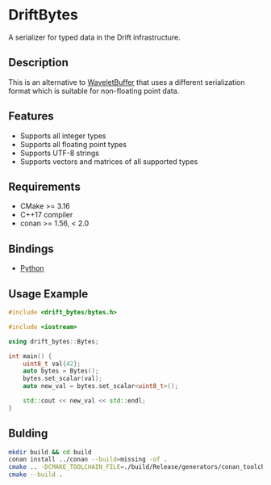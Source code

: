 # DriftBytes

A serializer for typed data in the Drift infrastructure.

## Description

This is an alternative to [WaveletBuffer](https://github.com/panda-official/WaveletBuffer) that uses a different serialization format
which is suitable for non-floating point data.

## Features

* Supports all integer types
* Supports all floating point types
* Supports UTF-8 strings
* Supports vectors and matrices of all supported types

## Requirements

* CMake >= 3.16
* C++17 compiler
* conan >= 1.56, < 2.0


## Bindings

* [Python](python/README.md)

## Usage Example

```c++
#include <drift_bytes/bytes.h>

#include <iostream>

using drift_bytes::Bytes;

int main() {
    uint8_t val{42};
    auto bytes = Bytes();
    bytes.set_scalar(val);
    auto new_val = bytes.set_scalar<uint8_t>();

    std::cout << new_val << std::endl;
}
```

## Bulding

```bash
mkdir build && cd build
conan install ../conan --build=missing -of .
cmake .. -DCMAKE_TOOLCHAIN_FILE=./build/Release/generators/conan_toolchain.cmake -DCMAKE_BUILD_TYPE=Release
cmake --build .
```
